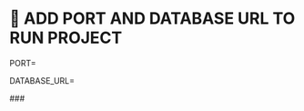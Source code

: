 <h1 align="left">👋 ADD PORT AND DATABASE URL TO RUN PROJECT </h1>

<p align="left">PORT=</p>
<p align="left">DATABASE_URL=</p>
###
